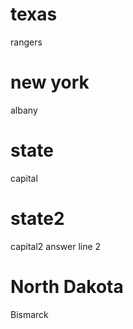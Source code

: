 # texas
rangers

# new york
albany

# state
capital

# state2
capital2
answer line 2

# North Dakota
Bismarck

